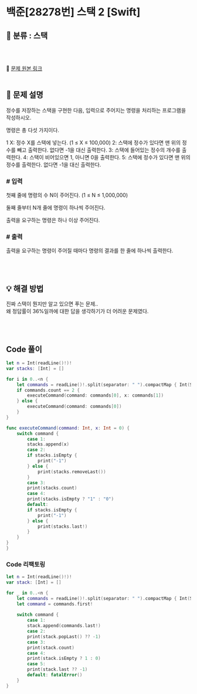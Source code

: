 # 백준[28278번] 스택 2 [Swift]

## 🔎 분류 : 스택

<br><br>

🔗 [문제 원본 링크](https://www.acmicpc.net/problem/28278)
<br><br>

## 📝 문제 설명
정수를 저장하는 스택을 구현한 다음, 입력으로 주어지는 명령을 처리하는 프로그램을 작성하시오.

명령은 총 다섯 가지이다.

1 X: 정수 X를 스택에 넣는다. (1 ≤ X ≤ 100,000)
2: 스택에 정수가 있다면 맨 위의 정수를 빼고 출력한다. 없다면 -1을 대신 출력한다.
3: 스택에 들어있는 정수의 개수를 출력한다.
4: 스택이 비어있으면 1, 아니면 0을 출력한다.
5: 스택에 정수가 있다면 맨 위의 정수를 출력한다. 없다면 -1을 대신 출력한다.


### # 입력
첫째 줄에 명령의 수 N이 주어진다. (1 ≤ N ≤ 1,000,000)

둘째 줄부터 N개 줄에 명령이 하나씩 주어진다.

출력을 요구하는 명령은 하나 이상 주어진다.


### # 출력
출력을 요구하는 명령이 주어질 때마다 명령의 결과를 한 줄에 하나씩 출력한다.


<br><br>

## 💡 해결 방법
진짜 스택이 뭔지만 알고 있으면 푸는 문제.. <br>
왜 정답률이 36%일까에 대한 답을 생각하기가 더 어려운 문제였다.

<br><br>

## Code 풀이
```Swift
let n = Int(readLine()!)!
var stacks: [Int] = []

for i in 0..<n {
    let commands = readLine()!.split(separator: " ").compactMap { Int(String($0)) }
    if commands.count == 2 {
        executeCommand(command: commands[0], x: commands[1])        
    } else {
        executeCommand(command: commands[0])
    }
}

func executeCommand(command: Int, x: Int = 0) {
    switch command {
        case 1:
        stacks.append(x)
        case 2:
        if stacks.isEmpty {
            print("-1")
        } else {
            print(stacks.removeLast())
        }
        case 3:
        print(stacks.count)
        case 4:
        print(stacks.isEmpty ? "1" : "0")
        default: 
        if stacks.isEmpty {
            print("-1")
        } else {
            print(stacks.last!)
        }
    }
}
}
```

### Code 리팩토링
```Swift
let n = Int(readLine()!)!
var stack: [Int] = []

for _ in 0..<n {
    let commands = readLine()!.split(separator: " ").compactMap { Int(String($0)) }
    let command = commands.first!
    
    switch command {
        case 1:
        stack.append(commands.last!)
        case 2:
        print(stack.popLast() ?? -1)
        case 3:
        print(stack.count)
        case 4:
        print(stack.isEmpty ? 1 : 0)
        case 5:
        print(stack.last ?? -1)
        default: fatalError()
    }
}
```